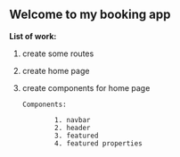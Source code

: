 ## Welcome to my booking app

**List of work:**

1.  create some routes
2.  create home page
3.  create components for home page

        Components:

                1. navbar
                2. header
                3. featured
                4. featured properties
